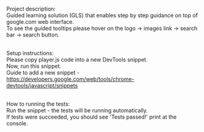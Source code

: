 Project description:<br>
Guided learning solution (GLS) that enables step by step guidance on top of google.com web interface.<br>
To see the guided tooltips please hover on the logo -> images link -> search bar -> search button.<br><br>

Setup instructions:<br>
Please copy player.js code into a new DevTools snippet.<br>
Now, run this snippet.<br>
Guide to add a new snippet - https://developers.google.com/web/tools/chrome-devtools/javascript/snippets<br><br>

How to running the tests:<br>
Run the snippet - the tests will be running automatically.<br>
If tests were succeeded, you should see 'Tests passed!' print at the console.<br>
